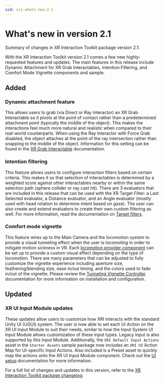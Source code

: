 ```yaml
---
uid: xri-whats-new-2-1
---
```

# What's new in version 2.1

Summary of changes in XR Interaction Toolkit package version 2.1:

With the XR Interaction Toolkit version 2.1 comes a few new highly-requested features and updates. The main features in this release include Dynamic Attachment for XR Grab Interactables, Intention Filtering, and Comfort Mode Vignette components and sample.

## Added

### Dynamic attachment feature
This allows users to grab (via Direct or Ray Interactor) an XR Grab Interactable so it pivots at the point of contact rather than a predetermined attachment point (typically the middle of the object). This makes the interactions feel much more natural and realistic when compared to their real-world counterparts. When using the Ray Interactor with Force Grab disabled, the object attaches at the point of the ray intersection rather than snapping to the middle of the object. Information for this setting can be found in the [XR Grab Interactable](xr-grab-interactable.md) documentation.

### Intention filtering
This feature allows users to configure interaction filters based on certain criteria. This makes it so that selection of interactables is determined by a weighted score against other interactables nearby or within the same selection path (sphere collider or ray cast hit). There are 3 evaluators that are included in this release that can be used with the XR Target Filter: a Last Selected evaluator, a Distance evaluator, and an Angle evaluator (mostly used with head rotation to determine intent based on gaze). The user can also create and extend evaluators to create their own custom filtering as well. For more information, read the documentation on [Target filters](target-filters.md).

### Comfort mode vignette
This feature wires up to the Main Camera and the locomotion system to provide a visual tunneling effect when the user is locomoting in order to mitigate motion sickness in VR. Each [locomotion provider component](components.md#locomotion) can be set up to provide a custom visual effect depending on the type of locomotion. There are many parameters that can be adjusted to fully customize the vignette experience including aperture size, feathering/blending size, ease in/out timing, and the colors used to fade in/out of the vignette. Please review the [Tunneling Vignette Controller](tunneling-vignette-controller.md) documentation for more information on installation and configuration.

## Updated

### XR UI Input Module updates
These updates allow users to customize how XRI interacts with the standard Unity UI (UGUI) system. The user is now able to set each UI Action on the XR UI Input Module to suit their needs, similar to how the Input System UI Input Module allows customization of these input types. Legacy input is also supported by this Input Module. Additionally, the `XRI Default Input Actions` asset in the `Starter Assets` sample package now includes an `XRI UI` Action Map for UI-specific Input Actions. Also included is a Preset asset to quickly map the actions onto the XR UI Input Module component. Check out the [UI setup](ui-setup.md) documentation for more information.

For a full list of changes and updates in this version, refer to the [XR Interaction Toolkit package changelog](xref:xri-changelog).
